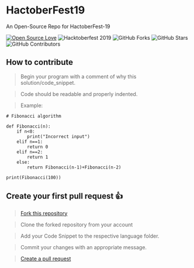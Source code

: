# HactoberFest19
An Open-Source Repo for HactoberFest-19


[![Open Source Love](https://badges.frapsoft.com/os/v2/open-source.svg?v=103)](https://github.com/ellerbrock/open-source-badges/)
![Hacktoberfest 2019](https://img.shields.io/badge/Hacktoberfest-2019-purple)
![GitHub Forks](https://img.shields.io/github/forks/SrGrace/HactoberFest19?style=social)
![GitHub Stars](https://img.shields.io/github/stars/SrGrace/HactoberFest19?style=social)
![GitHub Contributors](https://img.shields.io/github/contributors/SrGrace/HactoberFest19?style=social)


## How to contribute
> Begin your program with a comment of why this solution/code_snippet.

> Code should be readable and properly indented.

> Example:
```
# Fibonacci algorithm

def Fibonacci(n): 
    if n<0: 
        print("Incorrect input")
    elif n==1: 
        return 0
    elif n==2: 
        return 1
    else: 
        return Fibonacci(n-1)+Fibonacci(n-2)
  
print(Fibonacci(100)) 
```
## Create your first pull request :+1:

> [Fork this repository](https://help.github.com/articles/fork-a-repo/)

>  Clone the forked repository from your account

> Add your Code Snippet to the respective language folder.

> Commit your changes with an appropriate message.

> [Create a pull request](https://help.github.com/articles/creating-a-pull-request-from-a-fork/)
